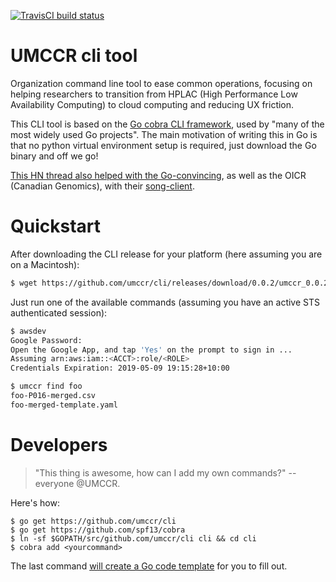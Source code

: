 [![TravisCI build status](https://travis-ci.org/umccr/cli.svg)](https://travis-ci.org/umccr/cli)

# UMCCR cli tool

Organization command line tool to ease common operations, focusing on helping researchers to transition from HPLAC (High Performance Low Availability Computing) to cloud computing and reducing UX friction.

This CLI tool is based on the [Go cobra CLI framework](https://github.com/spf13/cobra), used by "many of the most widely used Go projects". The main motivation of writing this in Go is that no python virtual environment setup is required, just download the Go binary and off we go!

[This HN thread also helped with the Go-convincing](https://news.ycombinator.com/item?id=19459787), as well as the OICR (Canadian Genomics), with their [song-client](https://github.com/overture-stack/song-client).

# Quickstart

After downloading the CLI release for your platform (here assuming you are on a Macintosh):

```bash
$ wget https://github.com/umccr/cli/releases/download/0.0.2/umccr_0.0.2_OSX-x86_64 -O /usr/local/bin/umccr
```

Just run one of the available commands (assuming you have an active STS authenticated session):

```bash
$ awsdev
Google Password:
Open the Google App, and tap 'Yes' on the prompt to sign in ...
Assuming arn:aws:iam::<ACCT>:role/<ROLE>
Credentials Expiration: 2019-05-09 19:15:28+10:00

$ umccr find foo
foo-P016-merged.csv
foo-merged-template.yaml
```

# Developers

> "This thing is awesome, how can I add my own commands?" -- everyone @UMCCR.

Here's how:

```
$ go get https://github.com/umccr/cli
$ go get https://github.com/spf13/cobra
$ ln -sf $GOPATH/src/github.com/umccr/cli cli && cd cli
$ cobra add <yourcommand>
```

The last command [will create a Go code template](https://github.com/spf13/cobra#overview) for you to fill out.